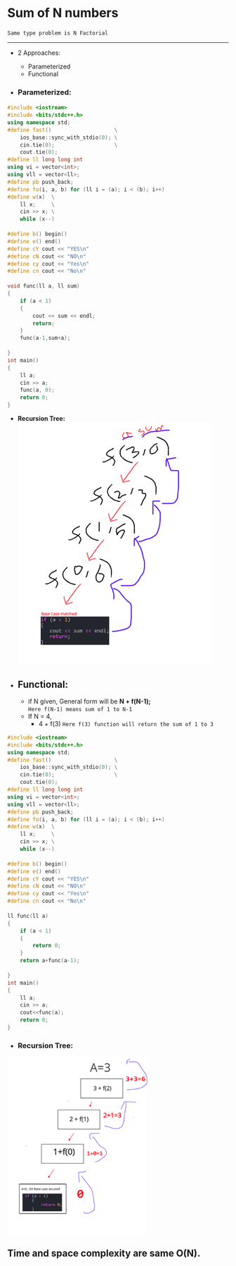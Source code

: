 # Sum of N numbers
`Same type problem is N Factorial`  

---

- 2 Approaches:

  - Parameterized
  - Functional

- ### Parameterized:

```C++
#include <iostream>
#include <bits/stdc++.h>
using namespace std;
#define fast()                    \
    ios_base::sync_with_stdio(0); \
    cin.tie(0);                   \
    cout.tie(0);
#define ll long long int
using vi = vector<int>;
using vll = vector<ll>;
#define pb push_back;
#define fo(i, a, b) for (ll i = (a); i < (b); i++)
#define w(x)  \
    ll x;     \
    cin >> x; \
    while (x--)

#define b() begin()
#define e() end()
#define cY cout << "YES\n"
#define cN cout << "NO\n"
#define cy cout << "Yes\n"
#define cn cout << "No\n"

void func(ll a, ll sum)
{
    if (a < 1)
    {
        cout << sum << endl;
        return;
    }
    func(a-1,sum+a);

}
int main()
{
    ll a;
    cin >> a;
    func(a, 0);
    return 0;
}
```

- **Recursion Tree:**
  <img src="2-1.PNG" height=550px>

- ## Functional:
  - if N given, General form will be **N + f(N-1);**  
    `Here f(N-1) means sum of 1 to N-1`
  - If N = 4,
    - 4 + f(3) `Here f(3) function will return the sum of 1 to 3`

```C++
#include <iostream>
#include <bits/stdc++.h>
using namespace std;
#define fast()                    \
    ios_base::sync_with_stdio(0); \
    cin.tie(0);                   \
    cout.tie(0);
#define ll long long int
using vi = vector<int>;
using vll = vector<ll>;
#define pb push_back;
#define fo(i, a, b) for (ll i = (a); i < (b); i++)
#define w(x)  \
    ll x;     \
    cin >> x; \
    while (x--)

#define b() begin()
#define e() end()
#define cY cout << "YES\n"
#define cN cout << "NO\n"
#define cy cout << "Yes\n"
#define cn cout << "No\n"

ll func(ll a)
{
    if (a < 1)
    {
        return 0;
    }
    return a+func(a-1);

}
int main()
{
    ll a;
    cin >> a;
    cout<<func(a);
    return 0;
}
```

- ### Recursion Tree:

<img src="2-2.PNG" height=400px>

## Time and space complexity are same O(N).
